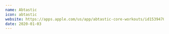 ```yaml
---
name: Abtastic
icon: abtastic
website: https://apps.apple.com/us/app/abtastic-core-workouts/id1539470200
date: 2020-01-03
---
```

